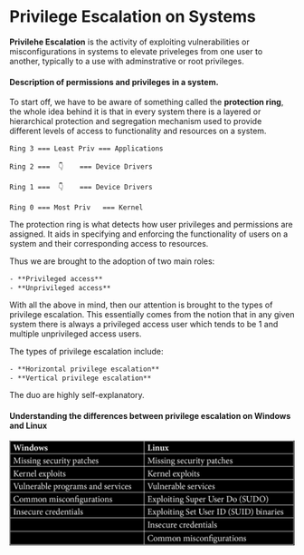 # Privilege Escalation on Systems

**Privilehe Escalation** is the activity of exploiting vulnerabilities or misconfigurations in systems to elevate priveleges from one user to another, typically to a use with adminstrative or root privileges. 

#### Description of permissions and privileges in a system.

To start off, we have to be aware of something called the **__protection ring__**, the whole idea behind it is that in every system there is a layered or hierarchical protection and segregation mechanism used to provide different levels of access to functionality and resources on a system.

	Ring 3 === Least Priv === Applications
	
	Ring 2 ===	👇️    === Device Drivers
	
	Ring 1 ===	👇️    === Device Drivers
	
	Ring 0 === Most Priv   === Kernel

The protection ring is what detects how user privileges and permissions are assigned. It aids in specifying and enforcing the functionality of users on a system and their corresponding access to resources. 

Thus we are brought to the adoption of two main roles:

	- **Privileged access**
	- **Unprivileged access**
	
With all the above in mind, then our attention is brought to the types of privilege escalation. This essentially comes from the notion that in any given system there is always a privileged access user which tends to be 1 and multiple unprivileged access users.

The types of privilege escalation include:

	- **Horizontal privilege escalation**
	- **Vertical privilege escalation**
	
The duo are highly self-explanatory.

#### Understanding the differences between privilege escalation on Windows and Linux

![Diff between Window and Linux](screenshot1.png)
